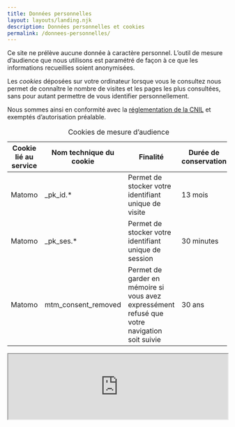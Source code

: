 ```yaml
---
title: Données personnelles
layout: layouts/landing.njk
description: Données personnelles et cookies
permalink: /donnees-personnelles/
---
```


Ce site ne prélève aucune donnée à caractère personnel. L’outil de mesure d’audience que nous utilisons est paramétré de façon à ce que les informations recueillies soient anonymisées.

Les _cookies_ déposées sur votre ordinateur lorsque vous le consultez nous permet de connaître le nombre de visites et les pages les plus consultées, sans pour autant permettre de vous identifier personnellement.

Nous sommes ainsi en conformité avec la [réglementation de la CNIL](https://www.cnil.fr/fr/solutions-pour-les-cookies-de-mesure-daudience) et exemptés d’autorisation préalable.

<div class="fr-table fr-table--bordered">
<table>
  <caption>Cookies de mesure d’audience</caption>
  <thead>
  <tr>
    <th scope="col">Cookie lié au service</th>
    <th scope="col">Nom technique du cookie</th>
    <th scope="col">Finalité</th>
    <th scope="col">Durée de conservation</th>
  </tr>
  </thead>
  <tbody>
    <tr>
      <td>Matomo</td><td>_pk_id.*</td><td>Permet de stocker votre identifiant unique de visite</td><td>13 mois</td>
    </tr>
    <tr>
      <td>Matomo</td><td>_pk_ses.*</td><td>Permet de stocker votre identifiant unique de session</td><td>30 minutes</td>
    </tr>
    <tr>
      <td>Matomo</td><td>mtm_consent_removed</td><td>Permet de garder en mémoire si vous avez expressément refusé que votre navigation soit suivie</td><td>30 ans</td>
    </tr>
  </tbody>
</table>
</div>

<iframe src="https://stats.data.gouv.fr/index.php?module=CoreAdminHome&amp;action=optOut&amp;language=fr" height="150" width="100%" style="background-color: white;"></iframe>
